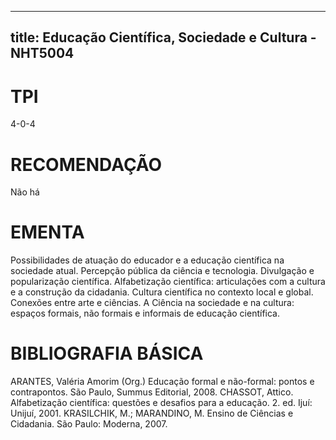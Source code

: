 
---
title: Educação Científica, Sociedade e Cultura - NHT5004 
---

# TPI

4-0-4

# RECOMENDAÇÃO

Não há

# EMENTA

Possibilidades de atuação do educador e a educação científica na sociedade atual. Percepção pública da ciência e tecnologia. Divulgação e popularização científica. Alfabetização científica: articulações com a cultura e a construção da cidadania. Cultura científica no contexto local e global. Conexões entre arte e ciências. A Ciência na sociedade e na cultura: espaços formais, não formais e informais de educação científica.

# BIBLIOGRAFIA BÁSICA

ARANTES, Valéria Amorim (Org.) Educação formal e não-formal: pontos e contrapontos. São Paulo, Summus Editorial, 2008.
CHASSOT, Attico. Alfabetização científica: questões e desafios para a educação. 2. ed. Ijuí: Unijuí, 2001.
KRASILCHIK, M.; MARANDINO, M. Ensino de Ciências e Cidadania. São Paulo: Moderna, 2007.
        